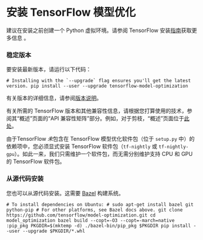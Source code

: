 # 安装 TensorFlow 模型优化

建议在安装之前创建一个 Python 虚拟环境。请参阅 TensorFlow 安装[指南](https://www.tensorflow.org/install/pip#2.-create-a-virtual-environment-recommended)获取更多信息 。

### 稳定版本

要安装最新版本，请运行以下代码：

```shell
# Installing with the `--upgrade` flag ensures you'll get the latest version. pip install --user --upgrade tensorflow-model-optimization
```

有关版本的详细信息，请参阅[版本说明](https://github.com/tensorflow/model-optimization/releases)。

有关所需的 TensorFlow 版本和其他兼容性信息，请根据您打算使用的技术，参阅其“概述”页面的“API 兼容性矩阵”部分。例如，对于剪枝，“概述”页面位于[此处](https://www.tensorflow.org/model_optimization/guide/pruning)。

由于TensorFlow *未*包含在 TensorFlow 模型优化软件包（位于 `setup.py` 中）的依赖项中，您必须显式安装 TensorFlow 软件包（`tf-nightly` 或 `tf-nightly-gpu`）。如此一来，我们只需维护一个软件包，而无需分别维护支持 CPU 和 GPU 的 TensorFlow 软件包。

### 从源代码安装

您也可以从源代码安装。这需要 [Bazel](https://bazel.build/) 构建系统。

```shell
# To install dependencies on Ubuntu: # sudo apt-get install bazel git python-pip # For other platforms, see Bazel docs above. git clone https://github.com/tensorflow/model-optimization.git cd model_optimization bazel build --copt=-O3 --copt=-march=native :pip_pkg PKGDIR=$(mktemp -d) ./bazel-bin/pip_pkg $PKGDIR pip install --user --upgrade $PKGDIR/*.whl
```
